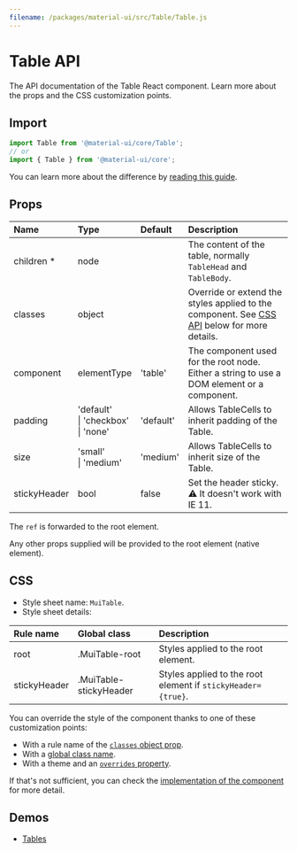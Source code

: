 ```yaml
---
filename: /packages/material-ui/src/Table/Table.js
---
```


<!--- This documentation is automatically generated, do not try to edit it. -->

# Table API

<p class="description">The API documentation of the Table React component. Learn more about the props and the CSS customization points.</p>

## Import

```js
import Table from '@material-ui/core/Table';
// or
import { Table } from '@material-ui/core';
```

You can learn more about the difference by [reading this guide](/guides/minimizing-bundle-size/).



## Props

| Name | Type | Default | Description |
|:-----|:-----|:--------|:------------|
| <span class="prop-name required">children&nbsp;*</span> | <span class="prop-type">node</span> |  | The content of the table, normally `TableHead` and `TableBody`. |
| <span class="prop-name">classes</span> | <span class="prop-type">object</span> |  | Override or extend the styles applied to the component. See [CSS API](#css) below for more details. |
| <span class="prop-name">component</span> | <span class="prop-type">elementType</span> | <span class="prop-default">'table'</span> | The component used for the root node. Either a string to use a DOM element or a component. |
| <span class="prop-name">padding</span> | <span class="prop-type">'default'<br>&#124;&nbsp;'checkbox'<br>&#124;&nbsp;'none'</span> | <span class="prop-default">'default'</span> | Allows TableCells to inherit padding of the Table. |
| <span class="prop-name">size</span> | <span class="prop-type">'small'<br>&#124;&nbsp;'medium'</span> | <span class="prop-default">'medium'</span> | Allows TableCells to inherit size of the Table. |
| <span class="prop-name">stickyHeader</span> | <span class="prop-type">bool</span> | <span class="prop-default">false</span> | Set the header sticky.<br>⚠️ It doesn't work with IE 11. |

The `ref` is forwarded to the root element.

Any other props supplied will be provided to the root element (native element).

## CSS

- Style sheet name: `MuiTable`.
- Style sheet details:

| Rule name | Global class | Description |
|:-----|:-------------|:------------|
| <span class="prop-name">root</span> | <span class="prop-name">.MuiTable-root</span> | Styles applied to the root element.
| <span class="prop-name">stickyHeader</span> | <span class="prop-name">.MuiTable-stickyHeader</span> | Styles applied to the root element if `stickyHeader={true}`.

You can override the style of the component thanks to one of these customization points:

- With a rule name of the [`classes` object prop](/customization/components/#overriding-styles-with-classes).
- With a [global class name](/customization/components/#overriding-styles-with-global-class-names).
- With a theme and an [`overrides` property](/customization/globals/#css).

If that's not sufficient, you can check the [implementation of the component](https://github.com/Foso/material-ui/blob/master/packages/material-ui/src/Table/Table.js) for more detail.

## Demos

- [Tables](/components/tables/)

